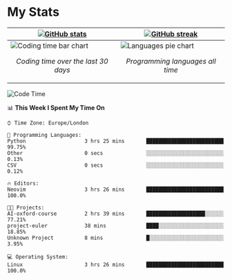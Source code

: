 <!-- [![Typing SVG](https://readme-typing-svg.herokuapp.com?size=23&duration=7000&color=168BC6&center=true&vCenter=true&width=500&lines=I+use+Arch+btw)](https://git.io/typing-svg) -->
# My Stats
| [![GitHub stats](https://github-readme-stats.vercel.app/api?username=akim-13&show_icons=true&theme=github_dark&border_color=2d9d42&title_color=2d9d42&count_private=true)](https://github.com/anuraghazra/github-readme-stats) | [![GitHub streak](https://github-readme-streak-stats.herokuapp.com?user=akim-13&theme=github-dark&date_format=j%20M%5B%20Y%5D)](https://git.io/streak-stats) |
| -- | -- |
| ![Coding time bar chart](https://wakatime.com/share/@akim13/e1d3f835-c70a-4cab-adb5-935f7f468931.svg) <p align="center"> *Coding time over the last 30 days* </p> |![Languages pie chart](https://wakatime.com/share/@akim13/50c0a458-bfaf-45ba-b46b-df1959378a37.svg) <p align="center"> *Programming languages all time* </p> |


<!--This is temporary, testing how it works.
<p align="left">
    <img alt="Programming languages" src="https://wakatime.com/share/@akim13/50c0a458-bfaf-45ba-b46b-df1959378a37.svg" width="500px" height="300px">
    <br>
</p>-->

<!--START_SECTION:waka-->
![Code Time](http://img.shields.io/badge/Code%20Time-0%20secs-blue)

📊 **This Week I Spent My Time On** 

```text
⌚︎ Time Zone: Europe/London

💬 Programming Languages: 
Python                   3 hrs 25 mins       █████████████████████████   99.75% 
Other                    0 secs              ░░░░░░░░░░░░░░░░░░░░░░░░░   0.13% 
CSV                      0 secs              ░░░░░░░░░░░░░░░░░░░░░░░░░   0.12%

🔥 Editors: 
Neovim                   3 hrs 26 mins       █████████████████████████   100.0%

🐱‍💻 Projects: 
AI-oxford-course         2 hrs 39 mins       ███████████████████░░░░░░   77.21% 
project-euler            38 mins             ████░░░░░░░░░░░░░░░░░░░░░   18.85% 
Unknown Project          8 mins              █░░░░░░░░░░░░░░░░░░░░░░░░   3.95%

💻 Operating System: 
Linux                    3 hrs 26 mins       █████████████████████████   100.0%

```


<!--END_SECTION:waka-->
